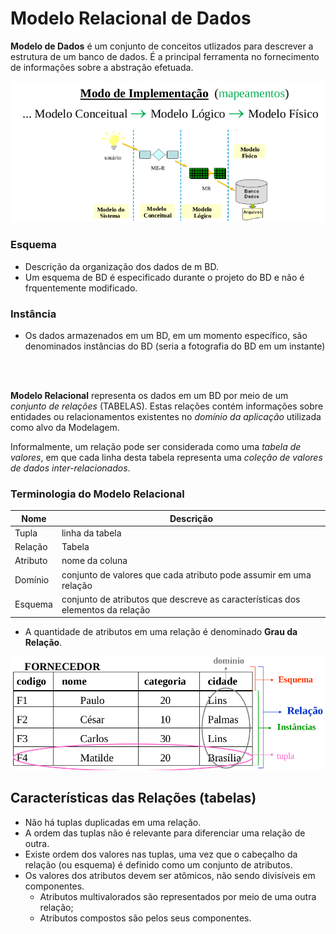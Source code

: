 # Modelo Relacional de Dados

**Modelo de Dados** é um conjunto de conceitos utlizados para descrever a estrutura de um banco de dados. É a principal ferramenta no fornecimento de informações sobre a abstração efetuada.

![modelos](./implementacao.png)

### Esquema
* Descrição da organização dos dados de m BD.
* Um esquema de BD é especificado durante o projeto do BD e não é frquentemente modificado.

### Instância
* Os dados armazenados em um BD, em um momento específico, são denominados instâncias do BD (seria a fotografia do BD em um instante)

<br><br>

**Modelo Relacional** representa os dados em um BD por meio de um *conjunto de relações* (TABELAS). Estas relações contém informações sobre entidades ou relacionamentos existentes no *domínio da aplicação* utilizada como alvo da Modelagem.

Informalmente, um relação pode ser considerada como uma *tabela de valores*, em que cada linha desta tabela representa uma *coleção de valores de dados inter-relacionados*.

### Terminologia do Modelo Relacional

| Nome | Descrição |
| - | - |
| Tupla | linha da tabela |
| Relação | Tabela |
| Atributo | nome da coluna |
| Domínio | conjunto de valores que cada atributo pode assumir em uma relação |
| Esquema | conjunto de atributos que descreve as características dos elementos da relação|

* A quantidade de atributos em uma relação é denominado **Grau da Relação**.

![fornecedor](./fornecedor.png)

## Características das Relações (tabelas)
* Não há tuplas duplicadas em uma relação.
* A ordem das tuplas não é relevante para diferenciar uma relação de outra.
* Existe ordem dos valores nas tuplas, uma vez que o cabeçalho da relação (ou esquema) é definido como um conjunto de atributos.
* Os valores dos atributos devem ser atômicos, não sendo divisíveis em componentes.
    * Atributos multivalorados são representados por
meio de uma outra relação;
    * Atributos compostos são pelos seus componentes.